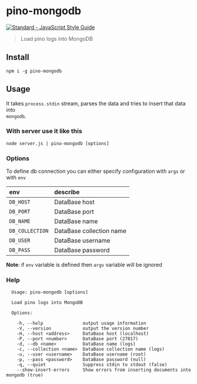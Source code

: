 # pino-mongodb
[![Standard - JavaScript Style Guide](https://cdn.rawgit.com/feross/standard/master/badge.svg)](https://github.com/feross/standard)

> Load pino logs into MongoDB

## Install

```
npm i -g pino-mongodb
```

## Usage

It takes `process.stdin` stream, parses the data and tries to insert that data into  
`mongodb`.

### With server use it like this

```
node server.js | pino-mongodb [options]
```

### Options

To define db connection you can either specify configuration with `args` or with `env`

env | describe
:--- | :---
`DB_HOST` | DataBase host
`DB_PORT` | DataBase port
`DB_NAME` | DataBase name
`DB_COLLECTION` | DataBase collection name
`DB_USER` | DataBase username
`DB_PASS` | DataBase password

**Note**: if `env` variable is defined then `argv` variable will be ignored

### Help

```
  Usage: pino-mongodb [options]

  Load pino logs into MongoDB

  Options:

    -h, --help               output usage information
    -V, --version            output the version number
    -H, --host <address>     DataBase host (localhost)
    -P, --port <number>      DataBase port (27017)
    -d, --db <name>          DataBase name (logs)
    -c, --collection <name>  DataBase collection name (logs)
    -u, --user <username>    DataBase username (root)
    -p, --pass <password>    DataBase password (null)
    -q, --quiet              Suppress stdin to stdout (false)
    --show-insert-errors     Show errors from inserting documents into mongodb (true)
```
